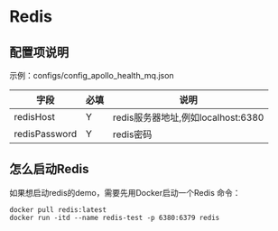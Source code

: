 # Redis

## 配置项说明
示例：configs/config_apollo_health_mq.json

| 字段 | 必填 | 说明 |
| --- | --- | --- |
| redisHost | Y | redis服务器地址,例如localhost:6380 |
| redisPassword | Y | redis密码 |

## 怎么启动Redis
如果想启动redis的demo，需要先用Docker启动一个Redis
命令：
```shell
docker pull redis:latest
docker run -itd --name redis-test -p 6380:6379 redis
```
